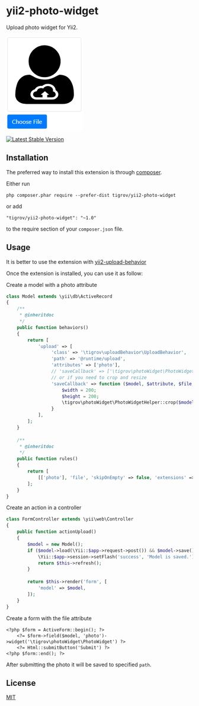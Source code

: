 yii2-photo-widget
=================

Upload photo widget for Yii2.

![drawing](photo-widget.png)

[![Latest Stable Version](https://poser.pugx.org/Tigrov/yii2-photo-widget/v/stable)](https://packagist.org/packages/Tigrov/yii2-photo-widget)

Installation
------------

The preferred way to install this extension is through [composer](http://getcomposer.org/download/).

Either run

```
php composer.phar require --prefer-dist tigrov/yii2-photo-widget
```

or add

```
"tigrov/yii2-photo-widget": "~1.0"
```

to the require section of your `composer.json` file.

	
Usage
-----

It is better to use the extension with [yii2-upload-behavior](https://github.com/Tigrov/yii2-upload-behavior)

Once the extension is installed, you can use it as follow:

Create a model with a photo attribute
```php
class Model extends \yii\db\ActiveRecord
{
    /**
     * @inheritdoc
     */
    public function behaviors()
    {
        return [
            'upload' => [
                 'class' => '\tigrov\uploadBehavior\UploadBehavior',
                 'path' => '@runtime/upload',
                 'attributes' => ['photo'],
                 // 'saveCallback' => ['\tigrov\photoWidget\PhotoWidgetHelper', 'crop'],
                 // or if you need to crop and resize
                 'saveCallback' => function ($model, $attribute, $file, $filename) {
                     $width = 200;
                     $height = 200;
                     \tigrov\photoWidget\PhotoWidgetHelper::crop($model, $attribute, $file, $filename, $width, $height);
                 }
            ],
        ];
    }
    
    /**
     * @inheritdoc
     */
    public function rules()
    {
        return [
            [['photo'], 'file', 'skipOnEmpty' => false, 'extensions' => 'png,jpg,jpeg'],
        ];
    }
}
```

Create an action in a controller
```php
class FormController extends \yii\web\Controller
{
    public function actionUpload()
    {
        $model = new Model();
        if ($model->load(\Yii::$app->request->post()) && $model->save()) {
            \Yii::$app->session->setFlash('success', 'Model is saved.');
            return $this->refresh();
        }

        return $this->render('form', [
            'model' => $model,
        ]);
    }
}
```

Create a form with the file attribute
```
<?php $form = ActiveForm::begin(); ?>
    <?= $form->field($model, 'photo')->widget('\tigrov\photoWidget\PhotoWidget') ?>
    <?= Html::submitButton('Submit') ?>
<?php $form::end(); ?>
```

After submitting the photo it will be saved to specified `path`.

License
-------

[MIT](LICENSE)
